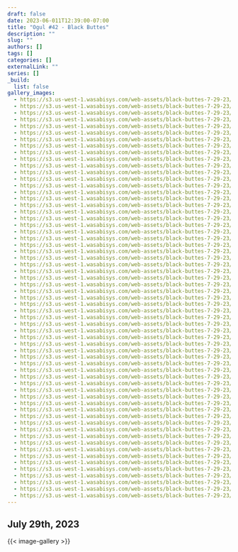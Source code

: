 ```yaml
---
draft: false
date: 2023-06-011T12:39:00-07:00
title: "Ogul #42 - Black Buttes"
description: ""
slug: ""
authors: []
tags: []
categories: []
externalLink: ""
series: []
_build:
  list: false
gallery_images:
  - https://s3.us-west-1.wasabisys.com/web-assets/black-buttes-7-29-23/PXL_20230729_155450887.MP.jpg
  - https://s3.us-west-1.wasabisys.com/web-assets/black-buttes-7-29-23/PXL_20230729_155451910.MP.jpg
  - https://s3.us-west-1.wasabisys.com/web-assets/black-buttes-7-29-23/PXL_20230729_155454254.MP.jpg
  - https://s3.us-west-1.wasabisys.com/web-assets/black-buttes-7-29-23/PXL_20230729_155831206.jpg
  - https://s3.us-west-1.wasabisys.com/web-assets/black-buttes-7-29-23/PXL_20230729_160003683.MP.jpg
  - https://s3.us-west-1.wasabisys.com/web-assets/black-buttes-7-29-23/PXL_20230729_160005454.MP.jpg
  - https://s3.us-west-1.wasabisys.com/web-assets/black-buttes-7-29-23/PXL_20230729_160708860.MP.jpg
  - https://s3.us-west-1.wasabisys.com/web-assets/black-buttes-7-29-23/PXL_20230729_160710134.MP.jpg
  - https://s3.us-west-1.wasabisys.com/web-assets/black-buttes-7-29-23/PXL_20230729_161217200.MP.jpg
  - https://s3.us-west-1.wasabisys.com/web-assets/black-buttes-7-29-23/PXL_20230729_161220636.MP.jpg
  - https://s3.us-west-1.wasabisys.com/web-assets/black-buttes-7-29-23/PXL_20230729_161223737.MP.jpg
  - https://s3.us-west-1.wasabisys.com/web-assets/black-buttes-7-29-23/PXL_20230729_161604744.jpg
  - https://s3.us-west-1.wasabisys.com/web-assets/black-buttes-7-29-23/PXL_20230729_161607084.jpg
  - https://s3.us-west-1.wasabisys.com/web-assets/black-buttes-7-29-23/PXL_20230729_161608727.jpg
  - https://s3.us-west-1.wasabisys.com/web-assets/black-buttes-7-29-23/PXL_20230729_165409593.jpg
  - https://s3.us-west-1.wasabisys.com/web-assets/black-buttes-7-29-23/PXL_20230729_165412029.MP.jpg
  - https://s3.us-west-1.wasabisys.com/web-assets/black-buttes-7-29-23/PXL_20230729_170837181.jpg
  - https://s3.us-west-1.wasabisys.com/web-assets/black-buttes-7-29-23/PXL_20230729_170839202.jpg
  - https://s3.us-west-1.wasabisys.com/web-assets/black-buttes-7-29-23/PXL_20230729_171007120.MP.jpg
  - https://s3.us-west-1.wasabisys.com/web-assets/black-buttes-7-29-23/PXL_20230729_171009344.MP.jpg
  - https://s3.us-west-1.wasabisys.com/web-assets/black-buttes-7-29-23/PXL_20230729_171115693.MP.jpg
  - https://s3.us-west-1.wasabisys.com/web-assets/black-buttes-7-29-23/PXL_20230729_171116935.MP.jpg
  - https://s3.us-west-1.wasabisys.com/web-assets/black-buttes-7-29-23/PXL_20230729_171318067.jpg
  - https://s3.us-west-1.wasabisys.com/web-assets/black-buttes-7-29-23/PXL_20230729_171319921.MP.jpg
  - https://s3.us-west-1.wasabisys.com/web-assets/black-buttes-7-29-23/PXL_20230729_172355482.MP.jpg
  - https://s3.us-west-1.wasabisys.com/web-assets/black-buttes-7-29-23/PXL_20230729_172404522.jpg
  - https://s3.us-west-1.wasabisys.com/web-assets/black-buttes-7-29-23/PXL_20230729_172703756.jpg
  - https://s3.us-west-1.wasabisys.com/web-assets/black-buttes-7-29-23/PXL_20230729_172745185.jpg
  - https://s3.us-west-1.wasabisys.com/web-assets/black-buttes-7-29-23/PXL_20230729_172749348.jpg
  - https://s3.us-west-1.wasabisys.com/web-assets/black-buttes-7-29-23/PXL_20230729_172947194.jpg
  - https://s3.us-west-1.wasabisys.com/web-assets/black-buttes-7-29-23/PXL_20230729_174048964.MP.jpg
  - https://s3.us-west-1.wasabisys.com/web-assets/black-buttes-7-29-23/PXL_20230729_174050370.jpg
  - https://s3.us-west-1.wasabisys.com/web-assets/black-buttes-7-29-23/PXL_20230729_174455786.MP.jpg
  - https://s3.us-west-1.wasabisys.com/web-assets/black-buttes-7-29-23/PXL_20230729_175012237.jpg
  - https://s3.us-west-1.wasabisys.com/web-assets/black-buttes-7-29-23/PXL_20230729_175013388.jpg
  - https://s3.us-west-1.wasabisys.com/web-assets/black-buttes-7-29-23/PXL_20230729_175048156.jpg
  - https://s3.us-west-1.wasabisys.com/web-assets/black-buttes-7-29-23/PXL_20230729_180009458.jpg
  - https://s3.us-west-1.wasabisys.com/web-assets/black-buttes-7-29-23/PXL_20230729_180520869.TS.mp4
  - https://s3.us-west-1.wasabisys.com/web-assets/black-buttes-7-29-23/PXL_20230729_181437559.MP.jpg
  - https://s3.us-west-1.wasabisys.com/web-assets/black-buttes-7-29-23/PXL_20230729_181446026.MP.jpg
  - https://s3.us-west-1.wasabisys.com/web-assets/black-buttes-7-29-23/PXL_20230729_181951726.jpg
  - https://s3.us-west-1.wasabisys.com/web-assets/black-buttes-7-29-23/PXL_20230729_183423195.jpg
  - https://s3.us-west-1.wasabisys.com/web-assets/black-buttes-7-29-23/PXL_20230729_183425465.MP.jpg
  - https://s3.us-west-1.wasabisys.com/web-assets/black-buttes-7-29-23/PXL_20230729_183427428.jpg
  - https://s3.us-west-1.wasabisys.com/web-assets/black-buttes-7-29-23/PXL_20230729_183429078.jpg
  - https://s3.us-west-1.wasabisys.com/web-assets/black-buttes-7-29-23/PXL_20230729_183431423.jpg
  - https://s3.us-west-1.wasabisys.com/web-assets/black-buttes-7-29-23/PXL_20230729_183732771.jpg
  - https://s3.us-west-1.wasabisys.com/web-assets/black-buttes-7-29-23/PXL_20230729_184835311.PANO.jpg
  - https://s3.us-west-1.wasabisys.com/web-assets/black-buttes-7-29-23/PXL_20230729_184859122.PANO.jpg
  - https://s3.us-west-1.wasabisys.com/web-assets/black-buttes-7-29-23/PXL_20230729_185424467.jpg
  - https://s3.us-west-1.wasabisys.com/web-assets/black-buttes-7-29-23/PXL_20230729_185426499.jpg
  - https://s3.us-west-1.wasabisys.com/web-assets/black-buttes-7-29-23/PXL_20230729_191657192.jpg
  - https://s3.us-west-1.wasabisys.com/web-assets/black-buttes-7-29-23/PXL_20230729_191659392.MP.jpg
  - https://s3.us-west-1.wasabisys.com/web-assets/black-buttes-7-29-23/PXL_20230729_192014645.jpg
  - https://s3.us-west-1.wasabisys.com/web-assets/black-buttes-7-29-23/PXL_20230729_192021738.jpg
  - https://s3.us-west-1.wasabisys.com/web-assets/black-buttes-7-29-23/PXL_20230729_192022496.jpg
  - https://s3.us-west-1.wasabisys.com/web-assets/black-buttes-7-29-23/PXL_20230729_200049497.MP.jpg
  - https://s3.us-west-1.wasabisys.com/web-assets/black-buttes-7-29-23/PXL_20230729_200400578.jpg
  - https://s3.us-west-1.wasabisys.com/web-assets/black-buttes-7-29-23/PXL_20230729_200621541.jpg
  - https://s3.us-west-1.wasabisys.com/web-assets/black-buttes-7-29-23/PXL_20230729_200623724.jpg
  - https://s3.us-west-1.wasabisys.com/web-assets/black-buttes-7-29-23/PXL_20230729_210510760.jpg
---
```


## July 29th, 2023

{{< image-gallery >}}
